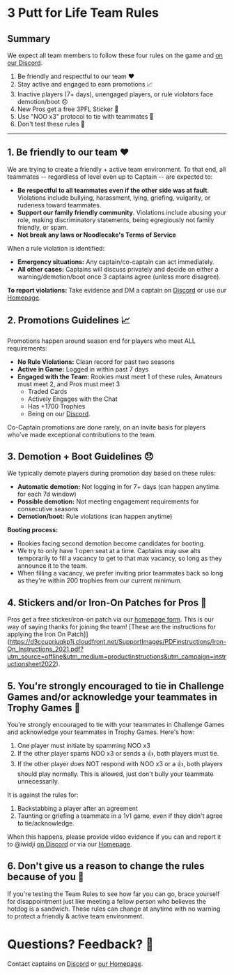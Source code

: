 # 3 Putt for Life Team Rules

## Summary
We expect all team members to follow these four rules on the game and [on our Discord](https://discord.gg/RGzcnXfWhv).

1. Be friendly and respectful to our team ❤️
2. Stay active and engaged to earn promotions 📈
3. Inactive players (7+ days), unengaged players, or rule violators face demotion/boot 😞
4. New Pros get a free 3PFL Sticker 💌
5. Use "NOO x3" protocol to tie with teammates 🤝
6. Don't test these rules 🌭

---

## 1. Be friendly to our team ❤️

We are trying to create a friendly + active team environment. To that end, all teammates -- regardless of level even up to Captain -- are expected to:

- **Be respectful to all teammates even if the other side was at fault**. Violations include bullying, harassment, lying, griefing, vulgarity, or rudeness toward teammates.
- **Support our family friendly community**. Violations include abusing your role, making discriminatory statements, being egregiously not family friendly, or spam.
- **Not break any laws or Noodlecake's Terms of Service**

When a rule violation is identified:

- **Emergency situations:** Any captain/co-captain can act immediately.
- **All other cases:** Captains will discuss privately and decide on either a warning/demotion/boot once 3 captains agree (unless more disagree).

**To report violations:** Take evidence and DM a captain on [Discord](https://discord.gg/RGzcnXfWhv) or use our [Homepage](https://linktr.ee/3pfl).

 ## 2. Promotions Guidelines 📈

Promotions happen around season end for players who meet ALL requirements:

- **No Rule Violations:** Clean record for past two seasons
- **Active in Game:** Logged in within past 7 days
- **Engaged with the Team:** Rookies must meet 1 of these rules, Amateurs must meet 2, and Pros must meet 3
  - Traded Cards
  - Actively Engages with the Chat
  - Has +1700 Trophies
  - Being on our [Discord](https://discord.gg/RGzcnXfWhv).

Co-Captain promotions are done rarely, on an invite basis for players who've made exceptional contributions to the team.

## 3. Demotion + Boot Guidelines 😞
We typically demote players during promotion day based on these rules:

- **Automatic demotion:** Not logging in for 7+ days (can happen anytime for each 7d window)
- **Possible demotion:** Not meeting engagement requirements for consecutive seasons
- **Demotion/boot:** Rule violations (can happen anytime)

**Booting process:**
- Rookies facing second demotion become candidates for booting.
- We try to only have 1 open seat at a time. Captains may use alts temporarily to fill a vacancy to get to that max vacancy, so long as they announce it to the team.
- When filling a vacancy, we prefer inviting prior teammates back so long as they're within 200 trophies from our current minimum.

## 4. Stickers and/or Iron-On Patches for Pros 💌
Pros get a free sticker/iron-on patch via our [homepage form](https://linktr.ee/3pfl). This is our way of saying thanks for joining the team! [These are the instructions for applying the Iron On Patch]](https://d3ccuprjuqkp1j.cloudfront.net/SupportImages/PDFinstructions/Iron-On_Instructions_2021.pdf?utm_source=offline&utm_medium=productinstructions&utm_campaign=instructionsheet2022).

## 5. You're strongly encouraged to tie in Challenge Games and/or acknowledge your teammates in Trophy Games 🤝
You're strongly encouraged to tie with your teammates in Challenge Games and acknowledge your teammates in Trophy Games. Here's how:

1. One player must initiate by spamming NOO x3
2. If the other player spams NOO x3 or sends a 👍, both players must tie.
3. If the other player does NOT respond with NOO x3 or a 👍, both players should play normally. This is allowed, just don't bully your teammate unnecessarily.

It is against the rules for:

1. Backstabbing a player after an agreement
2. Taunting or griefing a teammate in a 1v1 game, even if they didn't agree to tie/acknowledge.

When this happens, please provide video evidence if you can and report it to @iwidji [on Discord](https://discord.gg/RGzcnXfWhv) or via our [Homepage](https://linktr.ee/3pfl).

## 6. Don't give us a reason to change the rules because of you 🌭
If you're testing the Team Rules to see how far you can go, brace yourself for disappointment just like meeting a fellow person who believes the hotdog is a sandwich. These rules can change at anytime with no warning to protect a friendly & active team environment.

# Questions? Feedback? 💬
Contact captains on [Discord](https://discord.gg/RGzcnXfWhv) or [our Homepage](https://linktr.ee/3pfl).
